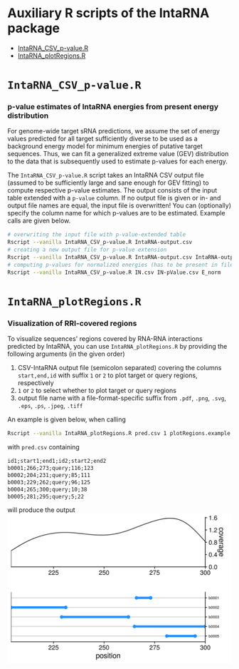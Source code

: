 
# Auxiliary R scripts of the IntaRNA package

- [IntaRNA_CSV_p-value.R](#intarna_csv_p-valuer)
- [IntaRNA_plotRegions.R](#intarna_plotregionsr)


# `IntaRNA_CSV_p-value.R`
### p-value estimates of IntaRNA energies from present energy distribution

For genome-wide target sRNA predictions, we assume the set of energy values 
predicted for all target sufficiently diverse to be used as a background energy
model for minimum energies of putative target sequences. Thus, we can fit a
generalized extreme value (GEV) distribution to the data that is subsequently
used to estimate p-values for each energy.

The `IntaRNA_CSV_p-value.R` script takes an IntaRNA CSV output file (assumed to be
sufficiently large and sane enough for GEV fitting) to compute respective
p-value estimates. The output consists of the input table extended with a
`p-value` column. If no output file is given or in- and output file names are 
equal, the input file is overwritten! 
You can (optionally) specify the column name for which p-values are to be 
estimated. Example calls are given below.

```bash
# overwriting the input file with p-value-extended table
Rscript --vanilla IntaRNA_CSV_p-value.R IntaRNA-output.csv
# creating a new output file for p-value extension
Rscript --vanilla IntaRNA_CSV_p-value.R IntaRNA-output.csv IntaRNA-output-with-pValue.csv
# computing p-values for normalized energies (has to be present in file IN.csv)
Rscript --vanilla IntaRNA_CSV_p-value.R IN.csv IN-pValue.csv E_norm
```


# `IntaRNA_plotRegions.R`
### Visualization of RRI-covered regions

To visualize sequences' regions covered by RNA-RNA interactions predicted by
IntaRNA, you can use `IntaRNA_plotRegions.R` by providing the following arguments (in 
the given order)

1. CSV-IntaRNA output file (semicolon separated) covering the columns `start,end,id`
  with suffix `1` or `2` to plot target or query regions, respectively
2. `1` or `2` to select whether to plot target or query regions
3. output file name with a file-format-specific suffix from `.pdf`, `.png`, 
  `.svg`, `.eps`, `.ps`, `.jpeg`, `.tiff`

An example is given below, when calling
```bash
Rscript --vanilla IntaRNA_plotRegions.R pred.csv 1 plotRegions.example.png
```

with `pred.csv` containing
```
id1;start1;end1;id2;start2;end2
b0001;266;273;query;116;123
b0002;204;231;query;85;111
b0003;229;262;query;96;125
b0004;265;300;query;10;38
b0005;281;295;query;5;22
```

will produce the output
![IntaRNA_plotRegions.R example](plotRegions.example.png)

